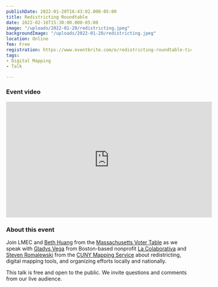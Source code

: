 ```yaml
---
publishDate: 2022-01-20T16:43:02.000-05:00
title: Redistricting Roundtable
date: 2022-02-16T15:30:00.000-05:00
image: "/uploads/2022-01-20/redistricting.jpeg"
backgroundImage: "/uploads/2022-01-20/redistricting.jpeg"
location: Online
fee: Free
registration: https://www.eventbrite.com/e/redistricting-roundtable-tickets-252359362647
tags:
- Digital Mapping
- Talk

---
```


### Event video 

<iframe width="560" height="315" src="https://www.youtube.com/embed/7Ww_aMQI36Y" title="YouTube video player" frameborder="0" allow="accelerometer; autoplay; clipboard-write; encrypted-media; gyroscope; picture-in-picture" allowfullscreen></iframe>

### About this event

Join LMEC and [Beth Huang](https://mavotertable.org/team) from the [Massachusetts Voter Table](https://mavotertable.org/) as we speak with  [Gladys Vega](https://la-colaborativa.org/about/staff/) from Boston-based nonprofit [La Colaborativa](https://la-colaborativa.org/) and [Steven Romalewski](https://www.gc.cuny.edu/Page-Elements/Academics-Research-Centers-Initiatives/Centers-and-Institutes/Center-for-Urban-Research/About/People/Steven-Romalewski) from the [CUNY Mapping Service](https://www.gc.cuny.edu/urbanresearchmaps?gclid=Cj0KCQiAraSPBhDuARIsAM3Js4p3iDZexCXuOKSsfw7ePDVBEbRebiXgdxVvwYWCEzQlTmLegA2g_WcaAm9mEALw_wcB) about redistricting, digital mapping tools, and organizing efforts locally and nationally.

This talk is free and open to the public. We invite questions and comments from our live audience.